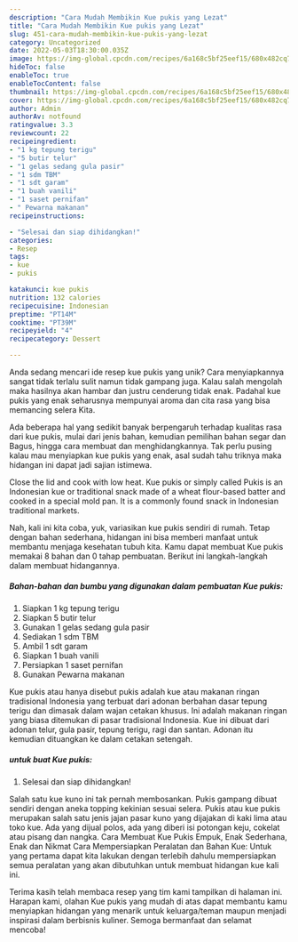 ```yaml
---
description: "Cara Mudah Membikin Kue pukis yang Lezat"
title: "Cara Mudah Membikin Kue pukis yang Lezat"
slug: 451-cara-mudah-membikin-kue-pukis-yang-lezat
category: Uncategorized
date: 2022-05-03T18:30:00.035Z
image: https://img-global.cpcdn.com/recipes/6a168c5bf25eef15/680x482cq70/kue-pukis-foto-resep-utama.jpg
hideToc: false
enableToc: true
enableTocContent: false
thumbnail: https://img-global.cpcdn.com/recipes/6a168c5bf25eef15/680x482cq70/kue-pukis-foto-resep-utama.jpg
cover: https://img-global.cpcdn.com/recipes/6a168c5bf25eef15/680x482cq70/kue-pukis-foto-resep-utama.jpg
author: Admin
authorAv: notfound
ratingvalue: 3.3
reviewcount: 22
recipeingredient:
- "1 kg tepung terigu"
- "5 butir telur"
- "1 gelas sedang gula pasir"
- "1 sdm TBM"
- "1 sdt garam"
- "1 buah vanili"
- "1 saset pernifan"
- " Pewarna makanan"
recipeinstructions:

- "Selesai dan siap dihidangkan!"
categories:
- Resep
tags:
- kue
- pukis

katakunci: kue pukis 
nutrition: 132 calories
recipecuisine: Indonesian
preptime: "PT14M"
cooktime: "PT39M"
recipeyield: "4"
recipecategory: Dessert

---
```





Anda sedang mencari ide resep kue pukis yang unik? Cara menyiapkannya sangat tidak terlalu sulit namun tidak gampang juga. Kalau salah mengolah maka hasilnya akan hambar dan justru cenderung tidak enak. Padahal kue pukis yang enak seharusnya mempunyai aroma dan cita rasa yang bisa memancing selera Kita.





Ada beberapa hal yang sedikit banyak berpengaruh terhadap kualitas rasa dari kue pukis, mulai dari jenis bahan, kemudian pemilihan bahan segar dan Bagus, hingga cara membuat dan menghidangkannya. Tak perlu pusing kalau mau menyiapkan kue pukis yang enak,      asal sudah tahu triknya maka hidangan ini dapat jadi sajian istimewa.














Close the lid and cook with low heat. Kue pukis or simply called Pukis is an Indonesian kue or traditional snack made of a wheat flour-based batter and cooked in a special mold pan. It is a commonly found snack in Indonesian traditional markets.






Nah, kali ini kita coba, yuk, variasikan kue pukis sendiri di rumah. Tetap dengan bahan sederhana, hidangan ini bisa memberi manfaat untuk membantu menjaga kesehatan tubuh kita. Kamu dapat membuat Kue pukis memakai 8 bahan dan 0 tahap pembuatan. Berikut ini langkah-langkah dalam membuat hidangannya.

<!--inarticleads1-->

##### Bahan-bahan dan bumbu yang digunakan dalam pembuatan Kue pukis:

1. Siapkan 1 kg tepung terigu
1. Siapkan 5 butir telur
1. Gunakan 1 gelas sedang gula pasir
1. Sediakan 1 sdm TBM
1. Ambil 1 sdt garam
1. Siapkan 1 buah vanili
1. Persiapkan 1 saset pernifan
1. Gunakan  Pewarna makanan


Kue pukis atau hanya disebut pukis adalah kue atau makanan ringan tradisional Indonesia yang terbuat dari adonan berbahan dasar tepung terigu dan dimasak dalam wajan cetakan khusus. Ini adalah makanan ringan yang biasa ditemukan di pasar tradisional Indonesia. Kue ini dibuat dari adonan telur, gula pasir, tepung terigu, ragi dan santan. Adonan itu kemudian dituangkan ke dalam cetakan setengah. 

<!--inarticleads2-->

#####  untuk buat Kue pukis:


1. Selesai dan siap dihidangkan!

Salah satu kue kuno ini tak pernah membosankan. Pukis gampang dibuat sendiri dengan aneka topping kekinian sesuai selera. Pukis atau kue pukis merupakan salah satu jenis jajan pasar kuno yang dijajakan di kaki lima atau toko kue. Ada yang dijual polos, ada yang diberi isi potongan keju, cokelat atau pisang dan nangka. Cara Membuat Kue Pukis Empuk, Enak Sederhana, Enak dan Nikmat Cara Mempersiapkan Peralatan dan Bahan Kue: Untuk yang pertama dapat kita lakukan dengan terlebih dahulu mempersiapkan semua peralatan yang akan dibutuhkan untuk membuat hidangan kue kali ini. 

Terima kasih telah membaca resep yang tim kami tampilkan di halaman ini. Harapan kami, olahan Kue pukis yang mudah di atas dapat membantu kamu menyiapkan hidangan yang menarik untuk keluarga/teman maupun menjadi inspirasi dalam berbisnis kuliner. Semoga bermanfaat dan selamat mencoba!
